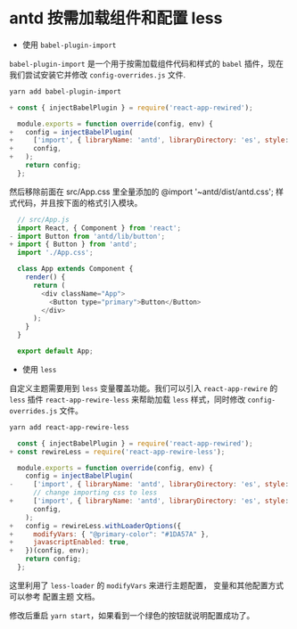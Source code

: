 # antd 按需加载组件和配置 less

- 使用 `babel-plugin-import`

`babel-plugin-import` 是一个用于按需加载组件代码和样式的 `babel` 插件，现在我们尝试安装它并修改 `config-overrides.js` 文件.

```bash
yarn add babel-plugin-import
```

```js
+ const { injectBabelPlugin } = require('react-app-rewired');

  module.exports = function override(config, env) {
+   config = injectBabelPlugin(
+     ['import', { libraryName: 'antd', libraryDirectory: 'es', style: 'css' }],
+     config,
+   );
    return config;
  };
```

然后移除前面在 src/App.css 里全量添加的 @import '~antd/dist/antd.css'; 样式代码，并且按下面的格式引入模块。

```js
  // src/App.js
  import React, { Component } from 'react';
- import Button from 'antd/lib/button';
+ import { Button } from 'antd';
  import './App.css';

  class App extends Component {
    render() {
      return (
        <div className="App">
          <Button type="primary">Button</Button>
        </div>
      );
    }
  }

  export default App;
```

- 使用 `less`

自定义主题需要用到 `less` 变量覆盖功能。我们可以引入 `react-app-rewire` 的 `less` 插件 `react-app-rewire-less` 来帮助加载 `less` 样式，同时修改 `config-overrides.js` 文件。

```bash
yarn add react-app-rewire-less
```

```js
  const { injectBabelPlugin } = require('react-app-rewired');
+ const rewireLess = require('react-app-rewire-less');

  module.exports = function override(config, env) {
    config = injectBabelPlugin(
-     ['import', { libraryName: 'antd', libraryDirectory: 'es', style: 'css' }],
      // change importing css to less
+     ['import', { libraryName: 'antd', libraryDirectory: 'es', style: true }],
      config,
    );
+   config = rewireLess.withLoaderOptions({
+     modifyVars: { "@primary-color": "#1DA57A" },
+     javascriptEnabled: true,
+   })(config, env);
    return config;
  };
```

这里利用了 `less-loader` 的 `modifyVars` 来进行主题配置， 变量和其他配置方式可以参考 配置主题 文档。

修改后重启 `yarn start`，如果看到一个绿色的按钮就说明配置成功了。